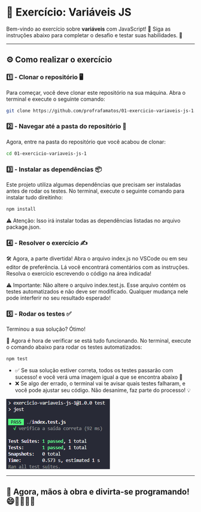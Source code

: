 ﻿# 🚀 Exercício: **Variáveis JS**

Bem-vindo ao exercício sobre **variáveis** com JavaScript! 🎉 Siga as instruções abaixo para completar o desafio e testar suas habilidades. 💪

---

## ⚙️ Como realizar o exercício

### 1️⃣ - Clonar o repositório 🖥️

Para começar, você deve clonar este repositório na sua máquina. Abra o terminal e execute o seguinte comando:

```bash
git clone https://github.com/profrafamatos/01-exercicio-variaveis-js-1.git
```

### 2️⃣ - Navegar até a pasta do repositório 📂

Agora, entre na pasta do repositório que você acabou de clonar:

```bash
cd 01-exercicio-variaveis-js-1
```


### 3️⃣ - Instalar as dependências 📦

Este projeto utiliza algumas dependências que precisam ser instaladas antes de rodar os testes. No terminal, execute o seguinte comando para instalar tudo direitinho:

```bash
npm install
```

⚠️ Atenção: Isso irá instalar todas as dependências listadas no arquivo package.json.


### 4️⃣ - Resolver o exercício ✍️

🛠️ Agora, a parte divertida! Abra o arquivo index.js no VSCode ou em seu editor de preferência. Lá você encontrará comentários com as instruções. Resolva o exercício escrevendo o código na área indicada!


⚠️ Importante: Não altere o arquivo index.test.js. Esse arquivo contém os testes automatizados e não deve ser modificado. Qualquer mudança nele pode interferir no seu resultado esperado!


### 5️⃣ - Rodar os testes ✅
Terminou a sua solução? Ótimo! 

🎉 Agora é hora de verificar se está tudo funcionando. No terminal, execute o comando abaixo para rodar os testes automatizados:

```bash
npm test
```

- ✅ Se sua solução estiver correta, todos os testes passarão com sucesso! e você verá uma imagem igual a que se encontra abaixo 🎉
- ❌ Se algo der errado, o terminal vai te avisar quais testes falharam, e você pode ajustar seu código. Não desanime, faz parte do processo! 💡


![alt text](image.png)

---
## 🚀 Agora, mãos à obra e divirta-se programando! 😄👩‍💻👨‍💻
